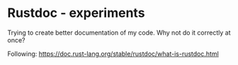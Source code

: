 # Rustdoc - experiments

Trying to create better documentation of my code. Why not do it correctly at once?

Following:
https://doc.rust-lang.org/stable/rustdoc/what-is-rustdoc.html